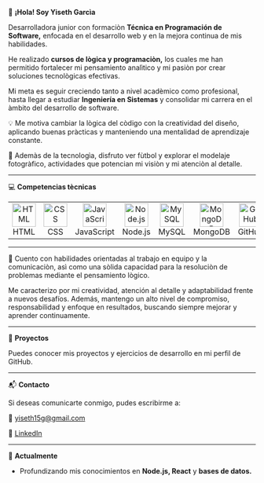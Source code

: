 👋 **¡Hola! Soy Yiseth Garcìa**

Desarrolladora junior con formaciòn **Técnica en Programación de Software,** enfocada en el desarrollo web y en la mejora continua de mis habilidades.

He realizado **cursos de lògica y programaciòn,** los cuales me han permitido fortalecer mi pensamiento analìtico y mi pasiòn por crear soluciones tecnològicas efectivas.

Mi meta es seguir creciendo tanto a nivel acadèmico como profesional, hasta llegar a estudiar **Ingeniería en Sistemas** y consolidar mi carrera en el àmbito del desarrollo de software.

💡 Me motiva cambiar la lògica del còdigo con la creatividad del diseño, aplicando buenas pràcticas y manteniendo una mentalidad de aprendizaje constante.


🎯 Ademàs de la tecnologìa, disfruto ver fùtbol y explorar el modelaje fotogràfico, actividades que potencian mi visiòn y mi atenciòn al detalle.

---
💻 **Competencias tècnicas**

<div align="center">
  <table>
    <tr>
      <td align="center" width="100">
        <img src="https://skillicons.dev/icons?i=html" width="48" height="48" alt="HTML" />
        <br>HTML
      </td>
      <td align="center" width="100">
        <img src="https://skillicons.dev/icons?i=css" width="48" height="48" alt="CSS" />
        <br>CSS
      </td>
      <td align="center" width="100">
        <img src="https://skillicons.dev/icons?i=javascript" width="48" height="48" alt="JavaScript" />
        <br>JavaScript
      </td>
      <td align="center" width="100">
        <img src="https://skillicons.dev/icons?i=nodejs" width="48" height="48" alt="Node.js" />
        <br>Node.js
      </td>
      <td align="center" width="100">
        <img src="https://skillicons.dev/icons?i=mysql" width="48" height="48" alt="MySQL" />
        <br>MySQL
      </td>
      <td align="center" width="100">
        <img src="https://skillicons.dev/icons?i=mongodb" width="48" height="48" alt="MongoDB" />
        <br>MongoDB
      </td>
      <td align="center" width="100">
        <img src="https://skillicons.dev/icons?i=github" width="48" height="48" alt="GitHub" />
        <br>GitHub
      </td>
    </tr>
  </table>
</div>

---
🧠 Cuento con habilidades orientadas al trabajo en equipo y la comunicaciòn, asì como una sòlida capacidad para la resoluciòn de problemas mediante el pensamiento lògico. 

Me caracterizo por mi creatividad, atención al detalle y adaptabilidad frente a nuevos desafíos. Además, mantengo un alto nivel de compromiso, responsabilidad y enfoque en resultados, buscando siempre mejorar y aprender continuamente.

---
🚀 **Proyectos**

Puedes conocer mis proyectos y ejercicios de desarrollo en mi perfil de GitHub.

---
📬 **Contacto**

Si deseas comunicarte conmigo, pudes escribirme a:

📧 yiseth15g@gmail.com

💼 <a href="https://www.linkedin.com/in/yiseth-garc%C3%ADa-casta%C3%B1eda-36612634b" target="_blank">LinkedIn</a>

---
🌱 **Actualmente**

- Profundizando mis conocimientos en **Node.js, React** y **bases de datos.**
